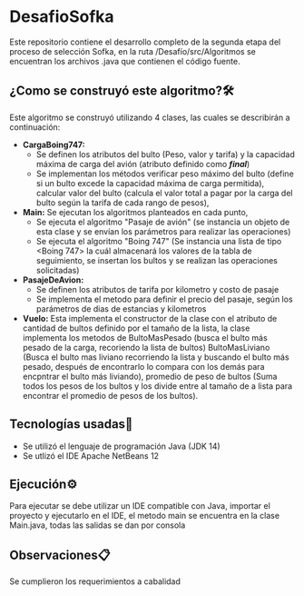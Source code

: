 # DesafioSofka

Este repositorio contiene el desarrollo completo de la segunda etapa del proceso de selección Sofka, en la ruta /Desafío/src/Algoritmos se encuentran los archivos .java que contienen el código fuente.

## ¿Como se construyó este algoritmo?🛠️

Este algoritmo se construyó utilizando 4 clases, las cuales se describirán a continuación:

- **CargaBoing747:** 
  - Se definen los atributos del bulto (Peso, valor y tarifa) y la capacidad máxima de carga del avión (atributo definido como ***final***)
  - Se implementan los métodos verificar peso máximo del bulto (define si un bulto excede la capacidad máxima de carga permitida), calcular valor del bulto (calcula el valor total    a pagar por la carga del bulto según la tarifa de cada rango de pesos),  
- **Main:** Se ejecutan los algoritmos planteados en cada punto,
  -  Se ejecuta el algoritmo "Pasaje de avión" (se instancia un objeto de esta clase y se envían los parámetros para realizar las operaciones)
  -  Se ejecuta el algoritmo "Boing 747" (Se instancia una lista de tipo <Boing 747> la cuál almacenará los valores de la tabla de seguimiento, se insertan los bultos y se realizan las operaciones solicitadas)
- **PasajeDeAvion:** 
  - Se definen los atributos de tarifa por kilometro y costo de pasaje
  - Se implementa el metodo para definir el precio del pasaje, según los parámetros de dias de estancias y kilometros
- **Vuelo:** Esta implementa el constructor de la clase con el atributo de cantidad de bultos definido por el tamaño de la lista, la clase implementa los metodos de BultoMasPesado (busca el bulto más pesado de la carga, recoriendo la lista de bultos) BultoMasLiviano (Busca el bulto mas liviano recorriendo la lista y buscando el bulto más pesado, después de encontrarlo lo compara con los demás para encpntrar el bulto más liviando), promedio de peso de bultos (Suma todos los pesos de los bultos y los divide entre al tamaño de a lista para encontrar el promedio de pesos de los bultos). 

## Tecnologías usadas🚀
- Se utilizó el lenguaje de programación Java (JDK 14)
- Se utlizó el IDE Apache NetBeans 12

## Ejecución⚙️
Para ejecutar se debe utilizar un IDE compatible con Java, importar el proyecto y ejecutarlo en el IDE, el metodo main se encuentra en la clase Main.java, todas las salidas se dan por consola

## Observaciones📋
Se cumplieron los requerimientos a cabalidad
